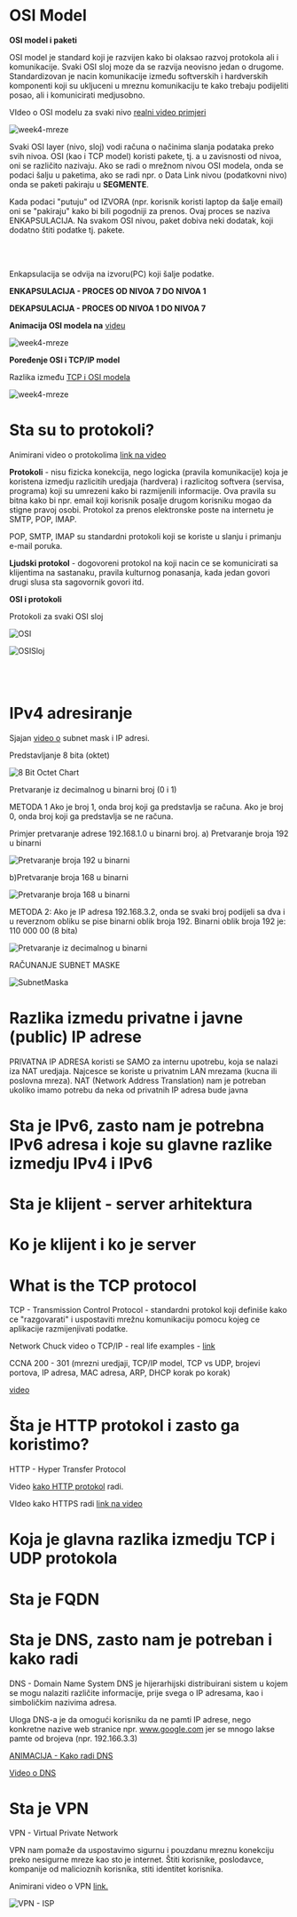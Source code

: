 # OSI Model 

**OSI model i paketi**


OSI model je standard koji je razvijen kako bi olaksao razvoj protokola ali i komunikacije. Svaki OSI sloj moze da se razvija neovisno jedan o drugome. Standardizovan je nacin komunikacije između softverskih i hardverskih komponenti koji su ukljuceni u mreznu komunikaciju te kako trebaju podijeliti posao, ali i komunicirati medjusobno.

VIdeo o OSI modelu za svaki nivo [realni video primjeri](https://www.youtube.com/watch?v=0y6FtKsg6J4)


![week4-mreze](slike/original-seven-layers-of-osi-model.png)

Svaki OSI layer (nivo, sloj) vodi računa o načinima slanja podataka preko svih nivoa. OSI (kao i TCP model) koristi pakete, tj. a u zavisnosti od nivoa, oni se različito nazivaju. Ako se radi o mrežnom nivou OSI modela, onda se podaci šalju u paketima, ako se radi npr. o Data Link nivou (podatkovni nivo) onda se paketi pakiraju u **SEGMENTE**.

Kada podaci "putuju" od IZVORA (npr. korisnik koristi laptop da šalje email) oni se "pakiraju" kako bi bili pogodniji za prenos. Ovaj proces se naziva ENKAPSULACIJA. 
Na svakom OSI nivou, paket dobiva neki dodatak, koji dodatno štiti podatke tj. pakete. 

\
&nbsp;

Enkapsulacija se odvija na izvoru(PC) koji šalje podatke. 

**ENKAPSULACIJA - PROCES OD NIVOA 7 DO NIVOA 1**

**DEKAPSULACIJA - PROCES OD NIVOA 1 DO NIVOA 7**

**Animacija OSI modela na** [videu](https://www.youtube.com/watch?v=VGGmBhARuiY)


 
![week4-mreze](slike/OSI_model_paketi.gif)



**Poređenje OSI i TCP/IP model**

Razlika između [TCP i OSI modela](https://community.fs.com/blog/tcpip-vs-osi-whats-the-difference-between-the-two-models.html)

![week4-mreze](slike/comparison-of-OSI-and-TCPIP.jpg)


# Sta su to protokoli?

Animirani video o protokolima [link na video](https://www.youtube.com/watch?v=g2fT-g9PX9o)

**Protokoli** - nisu fizicka konekcija, nego logicka (pravila komunikacije) koja je koristena izmedju razlicitih uredjaja (hardvera) i razlicitog softvera (servisa, programa) koji su umrezeni kako bi razmijenili informacije. Ova pravila su bitna kako bi npr. email koji korisnik posalje drugom korisniku mogao da stigne pravoj osobi. Protokol za prenos elektronske poste na internetu je SMTP, POP, IMAP. 

POP, SMTP, IMAP su standardni protokoli koji se koriste u slanju i primanju e-mail poruka.

**Ljudski protokol** - dogovoreni protokol na koji nacin ce se komunicirati sa klijentima na sastanaku, pravila kulturnog ponasanja, kada jedan govori drugi slusa sta sagovornik govori itd. 



**OSI i protokoli**

Protokoli za svaki OSI sloj

![OSI](slike/protocols_and_osi.jpg)

![OSISloj](slike/TCP-OSI-Protocols.jpg)

\
&nbsp;

# IPv4 adresiranje

Sjajan [video o](https://www.youtube.com/watch?v=s_Ntt6eTn94) subnet mask i IP adresi.

Predstavljanje 8 bita (oktet)

![8 Bit Octet Chart](slike/subnet_mask.png)

Pretvaranje iz decimalnog u binarni broj (0 i 1) 

METODA 1 
    Ako je broj 1, onda broj koji ga predstavlja se računa. 
    Ako je broj 0, onda broj koji ga predstavlja se ne računa. 

Primjer pretvaranje adrese 192.168.1.0 u binarni broj. 
a) Pretvaranje broja 192 u binarni

![Pretvaranje broja 192 u binarni](slike/Pretvaranje_decimal_binarno.png)

b)Pretvaranje broja 168 u binarni

![Pretvaranje broja 168 u binarni](slike/broj_168.png)

METODA 2: 
    Ako je IP adresa 192.168.3.2, onda se svaki broj podijeli sa dva i u reverznom obliku se pise binarni oblik broja 192.
    Binarni oblik broja 192 je: 110 000 00 (8 bita) 

![Pretvaranje iz decimalnog u binarni](slike/metoda_2_decimalni_br_u_binarni.png)


RAČUNANJE SUBNET MASKE 

![SubnetMaska](slike/racunanje_subnet_mask.png)


# Razlika izmedu privatne i javne (public) IP adrese

PRIVATNA IP ADRESA koristi se SAMO za internu upotrebu, koja se nalazi iza NAT uredjaja. Najcesce se koriste u privatnim LAN mrezama (kucna ili poslovna mreza). NAT (Network Address Translation) nam je potreban ukoliko imamo potrebu da neka od privatnih IP adresa bude javna

# Sta je IPv6, zasto nam je potrebna IPv6 adresa i koje su glavne razlike izmedju IPv4 i IPv6

# Sta je klijent - server arhitektura

# Ko je klijent i ko je server

# What is the TCP protocol

TCP - Transmission Control Protocol - standardni protokol koji definiše kako ce "razgovarati" i uspostaviti mrežnu komunikaciju pomocu kojeg ce aplikacije razmijenjivati podatke. 

Network Chuck video o TCP/IP - real life examples - [link](https://www.youtube.com/watch?v=3kfO61Mensg)

CCNA 200 - 301 (mrezni uredjaji, TCP/IP model, TCP vs UDP, brojevi portova, IP adresa, MAC adresa, ARP, DHCP korak po korak)

[video](https://www.youtube.com/playlist?list=PLF1hDMPPRqGxpYdo0ctaa7MxfOi9vjs1u)

# Šta je HTTP protokol i zasto ga koristimo? 

HTTP - Hyper Transfer Protocol

Video [kako HTTP protokol](https://www.youtube.com/watch?v=ALq0xKp3P9E) radi.

VIdeo kako HTTPS radi [link na video](https://www.youtube.com/watch?v=w0QbnxKRD0w)

# Koja je glavna razlika izmedju TCP i UDP protokola

# Sta je FQDN 


# Sta je DNS, zasto nam je potreban i kako radi

DNS - Domain Name System
DNS je hijerarhijski distribuirani sistem u kojem se mogu nalaziti različite informacije, prije svega o IP adresama, kao i simboličkim nazivima adresa.

Uloga DNS-a je da omogući korisniku da ne pamti IP adrese, nego konkretne nazive web stranice npr. www.google.com jer se mnogo lakse pamte od brojeva (npr. 192.166.3.3)

[ANIMACIJA - Kako radi DNS](https://www.youtube.com/watch?v=2ZUxoi7YNgs)

[Video o DNS](https://www.youtube.com/watch?v=27r4Bzuj5NQ)

# Sta je VPN

VPN - Virtual Private Network 

VPN nam pomaže da uspostavimo sigurnu i pouzdanu mreznu konekciju preko nesigurne mreze kao sto je internet. Štiti korisnike, poslodavce, kompanije od malicioznih korisnika, stiti identitet korisnika. 

Animirani video o VPN [link.](https://www.youtube.com/watch?v=R-JUOpCgTZc)

![VPN - ISP](slike/vpn.png)




